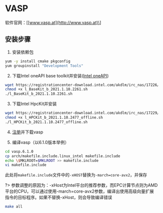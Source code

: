 # VASP

软件官网：\[[www.vasp.at](http://www.vasp.at)\]

## 安装步骤

1. 安装依赖包

```bash
yum -y install cmake pkgconfig
yum groupinstall "Development Tools"
```

2. 下载Intel oneAPI base toolkit并安装([Intel oneAPI](https://software.intel.com/content/www/us/en/develop/tools/oneapi.html))

```bash
wget https://registrationcenter-download.intel.com/akdlm/irc_nas/17226/l_BaseKit_b_2021.1.10.2261.sh
chmod +x l_BaseKit_b_2021.1.10.2261.sh
./l_BaseKit_b_2021.1.10.2261.sh
```

3. 下载Intel HpcKit并安装

```bash
wget https://registrationcenter-download.intel.com/akdlm/irc_nas/17229/l_HPCKit_b_2021.1.10.2477_offline.sh 
chmod +x l_HPCKit_b_2021.1.10.2477_offline.sh 
./l_HPCKit_b_2021.1.10.2477_offline.sh 
```

4. [注册](https://www.vasp.at/registration_form/)并下载vasp

5. 编译vasp（以6.1.0版本举例）

```bash
cd vasp.6.1.0
cp arch/makefile.include.linux_intel makefile.include
echo \$MKLROOT=$MKLROOT >> makefile.include
vi makefile.include
```

此处将`makefile.include`文件中的`-xHOST`替换为`-march=core-avx2`，并保存

?> 参数调整的原因为：-xHost为Intel平台的推荐参数，而EPC计算节点则为AMD平台的CPU，可以通过使用-march=core-avx2参数，编译出使用高级向量扩展指令的目标程序。如果不替换-xHost，则会导致编译错误

```bash
make all
```

